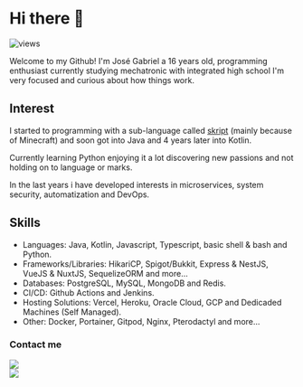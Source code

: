 # Hi there 👋
![views]

Welcome to my Github! I'm José Gabriel a 16 years old, programming enthusiast currently studying mechatronic with integrated high school I'm very focused and curious about how things work.

## Interest

I started to programming with a sub-language called [skript](https://github.com/SkriptLang/Skript) (mainly because of Minecraft) and soon got into Java and 4 years later into Kotlin.

Currently learning Python enjoying it a lot discovering new passions and not holding on to language or marks.

In the last years i have developed interests in microservices, system security, automatization and DevOps.

## Skills

* Languages: Java, Kotlin, Javascript, Typescript, basic shell & bash and Python.
* Frameworks/Libraries: HikariCP, Spigot/Bukkit, Express & NestJS, VueJS & NuxtJS, SequelizeORM and more...
* Databases: PostgreSQL, MySQL, MongoDB and Redis.
* CI/CD: Github Actions and Jenkins.
* Hosting Solutions: Vercel, Heroku, Oracle Cloud, GCP and Dedicaded Machines (Self Managed).
* Other: Docker, Portainer, Gitpod, Nginx, Pterodactyl and more...

### Contact me

<div>
    <div id="linkedin">
        <a href="https://www.linkedin.com/in/jos%C3%A9-gabriel-de-m-a-43a385214/">
        <img src="https://img.shields.io/badge/LinkedIn-0077B5?style=for-the-badge&logo=linkedin&logoColor=white">
        </a>
    </div>
    <div id="gmail">
        <a href="mailto:contato.zking+github-contact@gmail.com">
        <img src="https://img.shields.io/badge/Gmail-D14836?style=for-the-badge&logo=gmail&logoColor=white">
    </div>
</div>
    
[views]: https://komarev.com/ghpvc/?username=zkingboos
